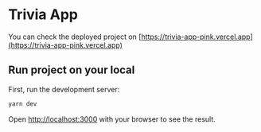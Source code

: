 # Trivia App

You can check the deployed project on [https://trivia-app-pink.vercel.app](https://trivia-app-pink.vercel.app)

## Run project on your local 

First, run the development server:

```bash
yarn dev
```

Open [http://localhost:3000](http://localhost:3000) with your browser to see the result.
